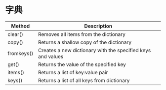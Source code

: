 # 字典

|Method|	Description|
|---|---|
|clear()|	Removes all items from the dictionary|
|copy()|	Returns a shallow copy of the dictionary|
|fromkeys()|	Creates a new dictionary with the specified keys and values|
|get()|	Returns the value of the specified key|
|items()|	Returns a list of key:value pair|
|keys()|	Returns a list of all keys from dictionary|

